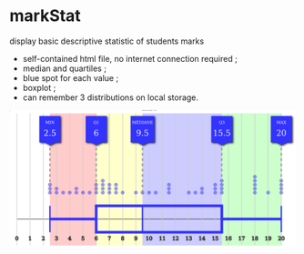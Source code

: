# markStat
display basic descriptive statistic of students marks

* self-contained html file, no internet connection required ;
* median and quartiles ;
* blue spot for each value ;
* boxplot ;
* can remember 3 distributions on local storage.

![screenshot](screenshot.png)
